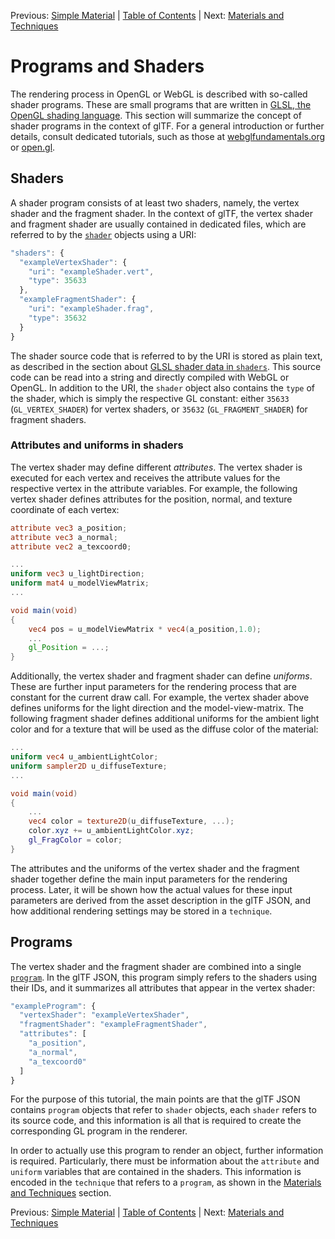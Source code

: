 Previous: [Simple Material](gltfTutorial_011_SimpleMaterial.md) | [Table of Contents](README.md) | Next: [Materials and Techniques](gltfTutorial_013_MaterialsTechniques.md)


# Programs and Shaders

The rendering process in OpenGL or WebGL is described with so-called shader programs. These are small programs that are written in [GLSL, the OpenGL shading language](https://www.opengl.org/documentation/glsl/). This section will summarize the concept of shader programs in the context of glTF. For a general introduction or further details, consult dedicated tutorials, such as those at [webglfundamentals.org](http://webglfundamentals.org/webgl/lessons/webgl-shaders-and-glsl.html) or [open.gl](https://open.gl/drawing#Shaders).


## Shaders

A shader program consists of at least two shaders, namely, the vertex shader and the fragment shader. In the context of glTF, the vertex shader and fragment shader are usually contained in dedicated files, which are referred to by the [`shader`](https://github.com/KhronosGroup/glTF/tree/master/specification/2.0/#reference-shader) objects using a URI:

```javascript
"shaders": {
  "exampleVertexShader": {
    "uri": "exampleShader.vert",
    "type": 35633
  },
  "exampleFragmentShader": {
    "uri": "exampleShader.frag",
    "type": 35632
  }
}
```

The shader source code that is referred to by the URI is stored as plain text, as described in the section about [GLSL shader data in `shaders`](gltfTutorial_002_BasicGltfStructure.md#glsl-shader-data-in-shaders). This source code can be read into a string and directly compiled with WebGL or OpenGL. In addition to the URI, the `shader` object also contains the `type` of the shader, which is simply the respective GL constant: either `35633` (`GL_VERTEX_SHADER`) for vertex shaders, or `35632` (`GL_FRAGMENT_SHADER`) for fragment shaders.


### Attributes and uniforms in shaders

The vertex shader may define different *attributes*. The vertex shader is executed for each vertex and receives the attribute values for the respective vertex in the attribute variables. For example, the following vertex shader defines attributes for the position, normal, and texture coordinate of each vertex:

```glsl
attribute vec3 a_position;
attribute vec3 a_normal;
attribute vec2 a_texcoord0;

...
uniform vec3 u_lightDirection;
uniform mat4 u_modelViewMatrix;
...

void main(void)
{
    vec4 pos = u_modelViewMatrix * vec4(a_position,1.0);
    ...
    gl_Position = ...;
}
```

Additionally, the vertex shader and fragment shader can define *uniforms*. These are further input parameters for the rendering process that are constant for the current draw call. For example, the vertex shader above defines uniforms for the light direction and the model-view-matrix. The following fragment shader defines additional uniforms for the ambient light color and for a texture that will be used as the diffuse color of the material:

```glsl
...
uniform vec4 u_ambientLightColor;
uniform sampler2D u_diffuseTexture;
...

void main(void)
{
    ...
    vec4 color = texture2D(u_diffuseTexture, ...);
    color.xyz += u_ambientLightColor.xyz;
    gl_FragColor = color;
}
```

The attributes and the uniforms of the vertex shader and the fragment shader together define the main input parameters for the rendering process. Later, it will be shown how the actual values for these input parameters are derived from the asset description in the glTF JSON, and how additional rendering settings may be stored in a `technique`.



## Programs

The vertex shader and the fragment shader are combined into a single [`program`](https://github.com/KhronosGroup/glTF/tree/master/specification/2.0/#reference-program). In the glTF JSON, this program simply refers to the shaders using their IDs, and it summarizes all attributes that appear in the vertex shader:

```javascript
"exampleProgram": {
  "vertexShader": "exampleVertexShader",
  "fragmentShader": "exampleFragmentShader",
  "attributes": [
    "a_position",
    "a_normal",
    "a_texcoord0"
  ]
}
```


For the purpose of this tutorial, the main points are that the glTF JSON contains `program` objects that refer to `shader` objects, each `shader` refers to its source code, and this information is all that is required to create the corresponding GL program in the renderer.

In order to actually use this program to render an object, further information is required. Particularly, there must be information about the `attribute` and `uniform` variables that are contained in the shaders. This information is encoded in the `technique` that refers to a `program`, as shown in the [Materials and Techniques](gltfTutorial_013_MaterialsTechniques.md) section.



Previous: [Simple Material](gltfTutorial_011_SimpleMaterial.md) | [Table of Contents](README.md) | Next: [Materials and Techniques](gltfTutorial_013_MaterialsTechniques.md)
